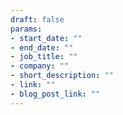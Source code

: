 ```yaml
---
draft: false
params:
- start_date: ""
- end_date: ""
- job_title: ""
- company: ""
- short_description: ""
- link: ""
- blog_post_link: ""
---
```


